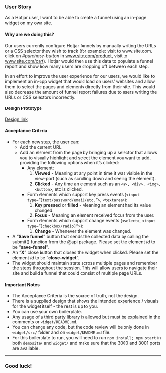 ### User Story

As a Hotjar user, I want to be able to create a funnel using an in-page widget on my own site.

#### Why are we doing this?

Our users currently configure Hotjar funnels by manually writing the URLs or a CSS selector they wish to track (for example: visit to www.site.com, click on _#purchase-button_ in www.site.com/product, visit to www.site.com/cart). Hotjar would then use this data to populate a funnel report and show how many users are dropping off between each step.

In an effort to improve the user experience for our users, we would like to implement an in-app widget that would load on users’ websites and allow them to select the pages and elements directly from their site. This would also decrease the amount of funnel report failures due to users writing the URLs or CSS selectors incorrectly.

#### Design Prototype

[Design link](https://www.figma.com/file/f5naBOjKqoog2jhHvM5gfj/Front-end-Engineering-task?node-id=1%3A141)

#### Acceptance Criteria

- For each new step, the user can:
  - Add the current URL
  - Add an element from the page by bringing up a selector that allows you to visually highlight and select the element you want to add, providing the following options when it’s clicked:
    - Any element:
      1.  **Viewed** - Meaning at any point in time it was visible in the view-port (such as scrolling down and seeing the element).
      2.  **Clicked** - Any time an element such as an `<a>, <div>, <img>, <button>`, etc is clicked.
    - Form elements which support key press events (`<input type=”[text/password/email/etc.”>`, `<textarea>`):
      1.  **Key pressed** or **filled** - Meaning an element had its value changed.
      2.  **Focus** - Meaning an element received focus from the user.
    - Form elements which support change events (`<select>`, `<input type=”[checkbox/radio]”>`):
      1.  **Change** - Whenever the element was changed.
- A “**Save funnel**” button that sends the collected data by calling the submit() function from the @api package. Please set the element _id_ to be “**save-funnel**”.
- An “**X**” close button that closes the widget when clicked. Please set the element _id_ to be “**close-widget**”.
- The widget should maintain state across multiple pages and remember the steps throughout the session. This will allow users to navigate their site and build a funnel that could consist of multiple page URLs.

#### Important Notes

- The Acceptance Criteria is the source of truth, not the design.
- There is a supplied design that shows the intended experience / visuals for the widget itself - the rest is up to you.
- You can use your own boilerplate.
- Any usage of a third party library is allowed but must be explained in the comments or `widget/README.md`.
- You can change any code, but the code review will be only done in `widget/src/` folder and on `widget/README.md` file.
- For this boilerplate to run, you will need to run `npm install; npm start` in both `demosite/` and `widget/` and make sure that the 3000 and 3001 ports are available.

---

### Good luck!
